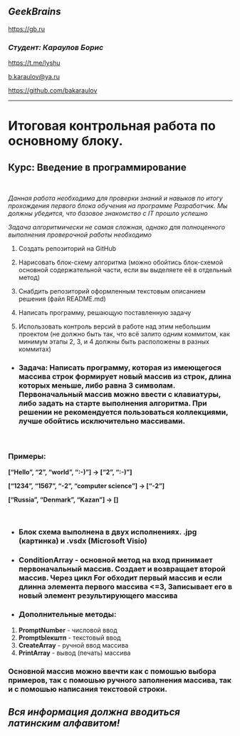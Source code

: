 ## ***GeekBrains*** 
https://gb.ru <br></p>

### ***Студент: Караулов Борис*** 
https://t.me/lyshu <br></p> b.karaulov@ya.ru <br></p> https://github.com/bakaraulov<br></p>


________________________

# Итоговая контрольная работа по основному блоку.
## Курс: Введение в программирование
<br></p>

*Данная работа необходима для проверки знаний и навыков по итогу прохождения первого блока обучения на программе Разработчик. Мы должны убедится, что базовое знакомство с IT прошло успешно*

*Задача алгоритмически не самая сложная, однако для полноценного выполнения проверочной работы необходимо*
<br></p>

1. Создать репозиторий на GitHub

2. Нарисовать блок-схему алгоритма (можно обойтись блок-схемой основной содержательной части, если вы выделяете её в отдельный метод)

3. Снабдить репозиторий оформленным текстовым описанием решения (файл README.md)

4. Написать программу, решающую поставленную задачу

5. Использовать контроль версий в работе над этим небольшим проектом (не должно быть так, что всё залито одним коммитом, как минимум этапы 2, 3, и 4 должны быть расположены в разных коммитах)

* ### Задача: Написать программу, которая из имеющегося массива строк формирует новый массив из строк, длина которых меньше, либо равна 3 символам. Первоначальный массив можно ввести с клавиатуры, либо задать на старте выполнения алгоритма. При решении не рекомендуется пользоваться коллекциями, лучше обойтись исключительно массивами.<br></p><br></p>

### Примеры:<br></p>
**[“Hello”, “2”, “world”, “:-)”] → [“2”, “:-)”] <br></p>
[“1234”, “1567”, “-2”, “computer science”] → [“-2”] <br></p>
[“Russia”, “Denmark”, “Kazan”] → []**<br></p><br></p>

* ### Блок схема выполнена в двух исполнениях. .jpg (картинка) и .vsdx (Microsoft Visio)<br></p>

* ### **ConditionArray** - основной метод на вход принимает первоначальный массив. Создает и возвращает второй массив. Через цикл For обходит первый массив и если длинна элемента первого массива  <=3, Записывает его в новый элемент результирующего массива<br></p>

* ### Дополнительные методы:<br></p>
1) **PromptNumber** - числовой ввод
2) **PromptЫекштп** - текстовый ввод
3) **CreateArray** - ручной ввод массива
4) **PrintArray** - вывод (печать) массива

### **Основной массив можно ввечти как с помошью выбора примеров, так с помошью ручного заполнения массива, так и с помошью написания текстовой строки.<br></p>**
## ***Вся информация должна вводиться латинским алфавитом!***